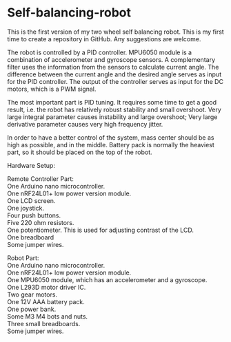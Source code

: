 # Self-balancing-robot

This is the first version of my two wheel self balancing robot. This is my first time to create a repository in GitHub. Any suggestions are welcome. 

The robot is controlled by a PID controller. MPU6050 module is a combination of accelerometer and gyroscope sensors. A complementary filter uses the information from the sensors to calculate current angle. The difference between the current angle and the desired angle serves as input for the PID controller. The output of the controller serves as input for the DC motors, which is a PWM signal.

The most important part is PID tuning. It requires some time to get a good result, i.e. the robot has relatively robust stability and small overshoot. Very large integral parameter causes instability and large overshoot; Very large derivative parameter causes very high frequency jitter.

In order to have a better control of the system, mass center should be as high as possible, and in the middle. Battery pack is normally the heaviest part, so it should be placed on the top of the robot.



Hardware Setup:

Remote Controller Part:  
One Arduino nano microcontroller.  
One nRF24L01+ low power version module.  
One LCD screen.  
One joystick.  
Four push buttons.    
Five 220 ohm resistors.   
One potentiometer. This is used for adjusting contrast of the LCD.  
One breadboard  
Some jumper wires.  

Robot Part:  
One Arduino nano microcontroller.   
One nRF24L01+ low power version module.  
One MPU6050 module, which has an accelerometer and a gyroscope.  
One L293D motor driver IC.  
Two gear motors.   
One 12V AAA battery pack.  
One power bank.  
Some M3 M4 bots and nuts.  
Three small breadboards.  
Some jumper wires.  




